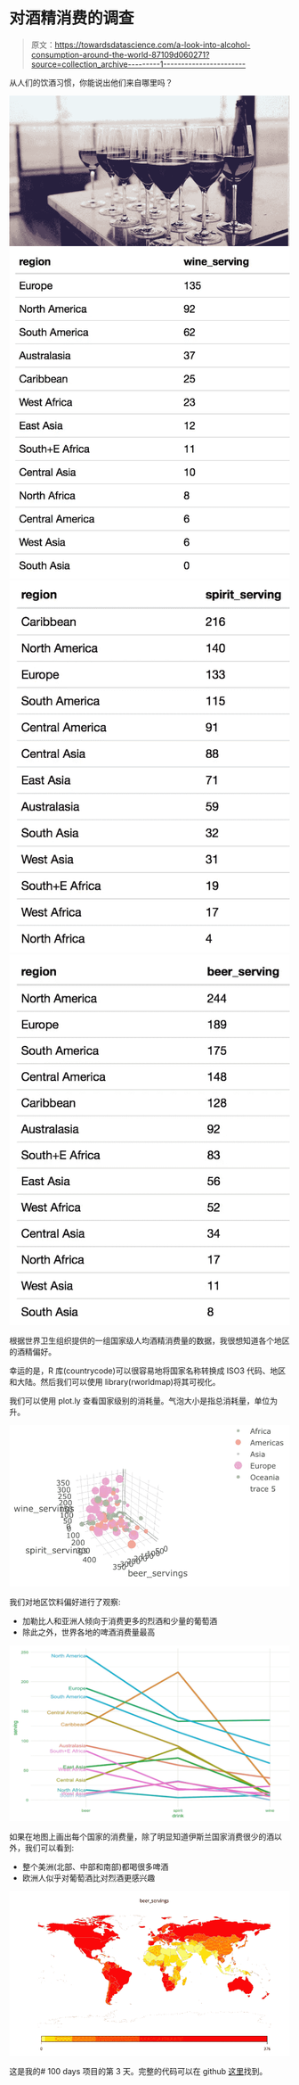 # 对酒精消费的调查

> 原文：<https://towardsdatascience.com/a-look-into-alcohol-consumption-around-the-world-87109d060271?source=collection_archive---------1----------------------->

从人们的饮酒习惯，你能说出他们来自哪里吗？

![](img/1f0b8f31de3d4ff4d11e6d4d9a1fcd8e.png)![](img/836b2a90a5cfdad367c0bcf756e2c87f.png)![](img/1f0f07dd59aaabf4a78d44a366d83346.png)![](img/9c65a77419e09839e264ec0da53ac59e.png)

根据世界卫生组织提供的一组国家级人均酒精消费量的数据，我很想知道各个地区的酒精偏好。

幸运的是，R 库(countrycode)可以很容易地将国家名称转换成 ISO3 代码、地区和大陆。然后我们可以使用 library(rworldmap)将其可视化。

我们可以使用 plot.ly 查看国家级别的消耗量。气泡大小是指总消耗量，单位为升。

![](img/b1e5150c01f88e1cb353620fb1f8f5cb.png)

我们对地区饮料偏好进行了观察:

*   加勒比人和亚洲人倾向于消费更多的烈酒和少量的葡萄酒
*   除此之外，世界各地的啤酒消费量最高

![](img/29142922c98c14822cd4e977906cfff8.png)

如果在地图上画出每个国家的消费量，除了明显知道伊斯兰国家消费很少的酒以外，我们可以看到:

*   整个美洲(北部、中部和南部)都喝很多啤酒
*   欧洲人似乎对葡萄酒比对烈酒更感兴趣

![](img/8b7e3d2b1c450355244dfb99fdc27202.png)

这是我的# 100 days 项目的第 3 天。完整的代码可以在 github [这里](https://github.com/yanhann10/opendata_viz)找到。